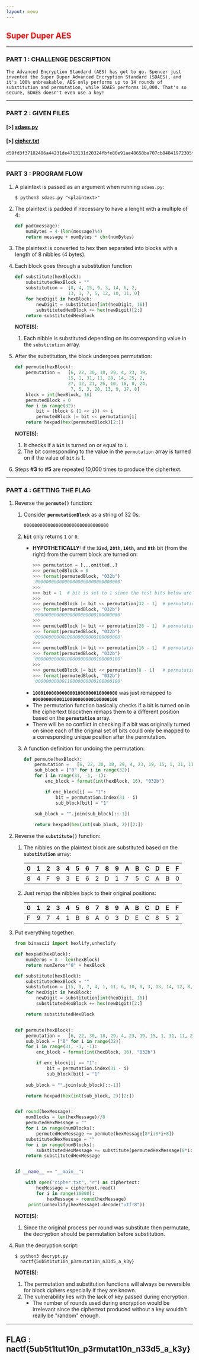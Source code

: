 ```yaml
---
layout: menu
---
```


## <span style="color:red">Super Duper AES</span>

---

### PART 1 : CHALLENGE DESCRIPTION

```
The Advanced Encryption Standard (AES) has got to go. Spencer just 
invented the Super Duper Advanced Encryption Standard (SDAES), and 
it's 100% unbreakable. AES only performs up to 14 rounds of 
substitution and permutation, while SDAES performs 10,000. That's so 
secure, SDAES doesn't even use a key!
```

---

### PART 2 : GIVEN FILES

#### __[>]__ [sdaes.py](./files/SuperDuperAES/sdaes.py)
#### __[>]__ [cipher.txt](./files/SuperDuperAES/cipher.txt)
```
d59fd3f37182486a44231de4713131d20324fbfe80e91ae48658ba707cb84841972305fc3e0111c753733cf2
```

---

### PART 3 : PROGRAM FLOW

1. A plaintext is passed as an argument when running `sdaes.py`:
   ```console
   $ python3 sdaes.py "<plaintext>"
   ```

2. The plaintext is padded if necessary to have a lenght with a multiple of 4:
   ```py
   def pad(message):
       numBytes = 4-(len(message)%4)
       return message + numBytes * chr(numBytes)
   ```

3. The plaintext is converted to hex then separated into blocks with a length of 8 nibbles (4 bytes).

4. Each block goes through a substitution function
   ```py
   def substitute(hexBlock):
       substitutedHexBlock = ""
       substitution =  [8, 4, 15, 9, 3, 14, 6, 2, 
                       13, 1, 7, 5, 12, 10, 11, 0]
       for hexDigit in hexBlock:
           newDigit = substitution[int(hexDigit, 16)]
           substitutedHexBlock += hex(newDigit)[2:]
       return substitutedHexBlock
   ```
   __NOTE(S)__:
   1. Each nibble is substituted depending on its corresponding value in the `substitution` array.

5. After the substitution, the block undergoes permutation:
   ```py
   def permute(hexBlock):
       permutation =   [6, 22, 30, 18, 29, 4, 23, 19, 
                       15, 1, 31, 11, 28, 14, 25, 2, 
                       27, 12, 21, 26, 10, 16, 0, 24,
                        7, 5, 3, 20, 13, 9, 17, 8]
       block = int(hexBlock, 16)
       permutedBlock = 0
       for i in range(32):
           bit = (block & (1 << i)) >> i
           permutedBlock |= bit << permutation[i]
       return hexpad(hex(permutedBlock)[2:])
   ```
   __NOTE(S)__:
   1. It checks if a __`bit`__ is turned on or equal to `1`.
   2. The bit corresponding to the value in the `permutation` array is turned on if the value of `bit` is 1.

6. Steps __#3__ to __#5__ are repeated 10,000 times to produce the ciphertext.

---

### PART 4 : GETTING THE FLAG

1. Reverse the __`permute()`__ function:
   1. Consider __`permutationBlock`__ as a string of 32 0s:
      ```
      00000000000000000000000000000000
      ```
   2. __`bit`__ only returns `1` or `0`:
      - __HYPOTHETICALLY:__ if the __`32nd`, `28th`, `16th`,__ and __`8th`__ bit (from the right) from the current block are turned on:
        ```py
        >>> permutation = [...omitted..]
        >>> permutedBlock = 0
        >>> format(permutedBlock, "032b")
        '00000000000000000000000000000000'
        >>>
        >>> bit = 1  # bit is set to 1 since the test bits below are assumed to be turned on.
        >>>
        >>> permutedBlock |= bit << permutation[32 - 1]  # permutation[32 - 1] => 8
        >>> format(permutedBlock, "032b")
        '00000000000000000000000100000000'
        >>>
        >>> permutedBlock |= bit << permutation[28 - 1]  # permutation[28 - 1] => 20
        >>> format(permutedBlock, "032b")
        '00000000000100000000000100000000'
        >>>
        >>> permutedBlock |= bit << permutation[16 - 1]  # permutation[16 - 1] => 2
        >>> format(permutedBlock, "032b")
        '00000000000100000000000100000100'
        >>>
        >>> permutedBlock |= bit << permutation[8 - 1]   # permutation[8 - 1]  => 19
        >>> format(permutedBlock, "032b")
        '00000000000110000000000100000100'
        ```
      - __`10001000000000001000000010000000`__ was just remapped to __`00000000000110000000000100000100`__
      - The permutation function basically checks if a bit is turned on in the ciphertext blockthen remaps them to a different position based on the __`permutation`__ array.
      - There will be no conflict in checking if a bit was originally turned on since each of the original set of bits could only be mapped to a corresponding unique position after the permutation.

   3. A function definition for undoing the permutation:
      ```python
      def permute(hexBlock):
          permutation =   [6, 22, 30, 18, 29, 4, 23, 19, 15, 1, 31, 11, 28, 14, 25, 2, 27, 12, 21, 26, 10, 16, 0, 24, 7, 5, 3, 20, 13, 9, 17, 8]
          sub_block = ["0" for i in range(32)]
          for i in range(31, -1, -1):
              enc_block = format(int(hexBlock, 16), "032b")

              if enc_block[i] == "1": 
                  bit = permutation.index(31 - i)
                  sub_block[bit] = "1"
        
          sub_block = "".join(sub_block[::-1])

          return hexpad(hex(int(sub_block, 2))[2:])
      ```

2. Reverse the __`substitute()`__ function:
   1. The nibbles on the plaintext block are substituted based on the __`substitution`__ array:
      
      0 | 1 | 2 | 3 | 4 | 5 | 6 | 7 | 8 | 9 | A | B | C | D | E | F 
      --- | --- | --- | --- | --- | --- | --- | --- | --- | --- | --- | --- | --- | --- | --- | ---
      8 | 4 | F | 9 | 3 | E | 6 | 2 | D | 1 | 7 | 5 | C | A | B | 0

   2. Just remap the nibbles back to their original positions:

      0 | 1 | 2 | 3 | 4 | 5 | 6 | 7 | 8 | 9 | A | B | C | D | E | F 
      --- | --- | --- | --- | --- | --- | --- | --- | --- | --- | --- | --- | --- | --- | --- | ---
      F | 9 | 7 | 4 | 1 | B | 6 | A | 0 | 3 | D | E | C | 8 | 5 | 2

3. Put everything together:
   ```py
   from binascii import hexlify,unhexlify

   def hexpad(hexBlock):
       numZeros = 8 - len(hexBlock)
       return numZeros*"0" + hexBlock
   
   def substitute(hexBlock):
       substitutedHexBlock = ""
       substitution = [15, 9, 7, 4, 1, 11, 6, 10, 0, 3, 13, 14, 12, 8, 5, 2]
       for hexDigit in hexBlock:
           newDigit = substitution[int(hexDigit, 16)]
           substitutedHexBlock += hex(newDigit)[2:]
   
       return substitutedHexBlock
   
   
   def permute(hexBlock):
       permutation =   [6, 22, 30, 18, 29, 4, 23, 19, 15, 1, 31, 11, 28, 14, 25, 2, 27, 12, 21, 26, 10, 16, 0, 24, 7, 5, 3, 20, 13, 9, 17, 8]
       sub_block = ["0" for i in range(32)]
       for i in range(31, -1, -1):
           enc_block = format(int(hexBlock, 16), "032b")
   
           if enc_block[i] == "1": 
               bit = permutation.index(31 - i)
               sub_block[bit] = "1"
           
       sub_block = "".join(sub_block[::-1])
   
       return hexpad(hex(int(sub_block, 2))[2:])
   
   
   def round(hexMessage):
       numBlocks = len(hexMessage)//8
       permutedHexMessage = ""
       for i in range(numBlocks):
           permutedHexMessage += permute(hexMessage[8*i:8*i+8])
       substitutedHexMessage = ""
       for i in range(numBlocks):
           substitutedHexMessage += substitute(permutedHexMessage[8*i:8*i+8])
       return substitutedHexMessage
   
   
   if __name__ == "__main__":
   
       with open("cipher.txt", "r") as ciphertext:
           hexMessage = ciphertext.read()
           for i in range(10000):
               hexMessage = round(hexMessage)
        print(unhexlify(hexMessage).decode("utf-8"))
   ```
   __NOTE(S)__:
   1. Since the original process per round was substitute then permutate, the decryption should be permutation before substitution.

4. Run the decryption script:
   ```console
   $ python3 decrypt.py
     nactf{5ub5t1tut10n_p3rmutat10n_n33d5_a_k3y}
   ```
   __NOTE(S)__:
   1. The permutation and substitution functions will always be reversible for block ciphers especially if they are known.
   2. The vulnerability lies with the lack of key passed during encryption.
      - The number of rounds used during encryption would be irrelevant since the ciphertext produced without a key wouldn't really be "random" enough.

---

## FLAG : __nactf{5ub5t1tut10n_p3rmutat10n_n33d5_a_k3y}__
